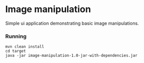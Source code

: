 # Image manipulation
Simple ui application demonstrating basic image manipulations.
### Running
```
mvn clean install
cd target
java -jar image-manipulation-1.0-jar-with-dependencies.jar
```